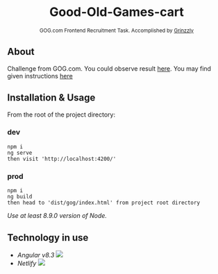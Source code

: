 <h1 align="center">Good-Old-Games-cart</h1>

<div align="center">
  <sub>
    GOG.com Frontend Recruitment Task. Accomplished by
    <a href="https://github.com/Grinzzly">Grinzzly</a></a>
  </sub>
  <br>
</div>

## About

Challenge from GOG.com. You could observe result [here](https://good-old-games.netlify.com).
You may find given instructions [here](./TASK.md)

## Installation & Usage

From the root of the project directory:

### dev
```
npm i
ng serve
then visit 'http://localhost:4200/'
```

### prod
```
npm i
ng build
then head to 'dist/gog/index.html' from project root directory
```

_Use at least 8.9.0 version of Node._

## Technology in use

* _Angular v8.3_ <img src="https://img.shields.io/badge/angular-v8.3-red?style=flat-square&logo=angular"/>
* _Netlify_ <img src="https://img.shields.io/netlify/972a69de-4d0a-4438-a558-c040f87a7f97?style=flat-square&logo=netlify"/>
